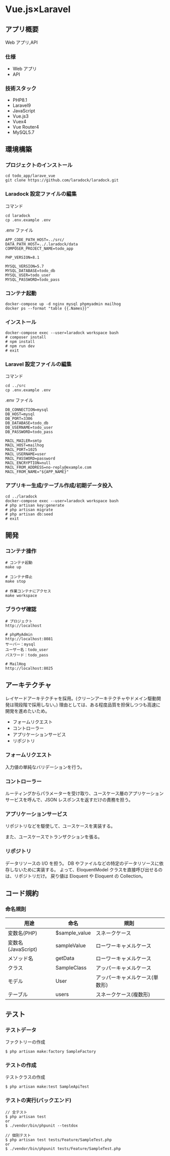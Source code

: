 # Vue.js×Laravel

## アプリ概要

Web アプリ,API

### 仕様

- Web アプリ
- API

### 技術スタック

- PHP8.1
- Laravel9
- JavaScript
- Vue.js3
- Vuex4
- Vue Router4
- MySQL5.7

## 環境構築

### プロジェクトのインストール

```
cd todo_app/larave_vue
git clone https://github.com/laradock/laradock.git
```

### Laradock 設定ファイルの編集

コマンド

```
cd laradock
cp .env.example .env
```

.env ファイル

```
APP_CODE_PATH_HOST=../src/
DATA_PATH_HOST=../.laradock/data
COMPOSER_PROJECT_NAME=todo_app

PHP_VERSION=8.1

MYSQL_VERSION=5.7
MYSQL_DATABASE=todo_db
MYSQL_USER=todo_user
MYSQL_PASSWORD=todo_pass
```

### コンテナ起動

```
docker-compose up -d nginx mysql phpmyadmin mailhog
docker ps --format "table {{.Names}}"
```

### インストール

```
docker-compose exec --user=laradock workspace bash
# composer install
# npm install
# npm run dev
# exit
```

### Laravel 設定ファイルの編集

コマンド

```
cd ../src
cp .env.example .env
```

.env ファイル

```
DB_CONNECTION=mysql
DB_HOST=mysql
DB_PORT=3306
DB_DATABASE=todo_db
DB_USERNAME=todo_user
DB_PASSWORD=todo_pass

MAIL_MAILER=smtp
MAIL_HOST=mailhog
MAIL_PORT=1025
MAIL_USERNAME=user
MAIL_PASSWORD=password
MAIL_ENCRYPTION=null
MAIL_FROM_ADDRESS=no-reply@example.com
MAIL_FROM_NAME="${APP_NAME}"
```

### アプリキー生成/テーブル作成/初期データ投入

```
cd ../laradock
docker-compose exec --user=laradock workspace bash
# php artisan key:generate
# php artisan migrate
# php artisan db:seed
# exit
```

## 開発

### コンテナ操作

```
# コンテナ起動
make up

# コンテナ停止
make stop

# 作業コンテナにアクセス
make workspace
```

### ブラウザ確認

```
# プロジェクト
http://localhost

# phpMyAdmin
http://localhost:8081
サーバー：mysql
ユーザー名：todo_user
パスワード：todo_pass

# MailHog
http://localhost:8025
```

## アーキテクチャ

レイヤードアーキテクチャを採用。(クリーンアーキテクチャやドメイン駆動開発は現段階で採用しない。)
理由としては、ある程度品質を担保しつつも高速に開発を進めたいため。

- フォームリクエスト
- コントローラー
- アプリケーションサービス
- リポジトリ

### フォームリクエスト

入力値の単純なバリデーションを行う。

### コントローラー

ルーティングからパラメーターを受け取り、ユースケース層のアプリケーションサービスを呼んで、JSON レスポンスを返すだけの責務を担う。

### アプリケーションサービス

リポジトリなどを駆使して、ユースケースを実装する。

また、ユースケースでトランザクションを張る。

### リポジトリ

データリソースの I/O を担う。
DB やファイルなどの特定のデータリソースに依存しないために実装する。
よって、EloquentModel クラスを直接呼び出せるのは、リポジトリだけ。
戻り値は Eloquent や Eloquent の Collection。

## コード規約

### 命名規則

| 用途               | 命名          | 規則                           |
| ------------------ | ------------- | ------------------------------ |
| 変数名(PHP)        | $sample_value | スネークケース                 |
| 変数名(JavaScript) | sampleValue   | ローワーキャメルケース         |
| メソッド名         | getData       | ローワーキャメルケース         |
| クラス             | SampleClass   | アッパーキャメルケース         |
| モデル             | User          | アッパーキャメルケース(単数形) |
| テーブル           | users         | スネークケース(複数形)         |

## テスト

### テストデータ

ファクトリーの作成

```
$ php artisan make:factory SampleFactory
```

### テストの作成

テストクラスの作成

```
$ php artisan make:test SampleApiTest
```

### テストの実行(バックエンド)

```
// 全テスト
$ php artisan test
or
$ ./vendor/bin/phpunit --testdox

// 個別テスト
$ php artisan test tests/Feature/SampleTest.php
or
$ ./vendor/bin/phpunit tests/Feature/SampleTest.php
```
